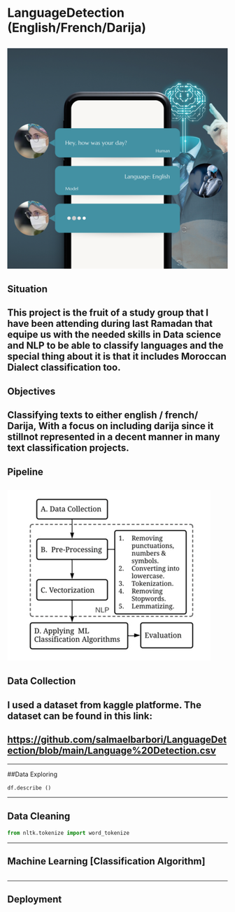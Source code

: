 # LanguageDetection (English/French/Darija)
![alt text](https://github.com/salmaelbarbori/LanguageDetection/blob/main/Hey%2C%20how%20was%20your%20day.png)
---
## Situation
This project is the fruit of a study group that I have been attending during last Ramadan that equipe us with the needed skills in Data science and NLP to be able to classify languages and the special thing about it is that it includes Moroccan Dialect classification too.
---
## Objectives
Classifying texts to either english / french/ Darija, With a focus on including darija since it stillnot represented in a decent manner in many text classification projects.
---
## Pipeline
![alt text](https://github.com/salmaelbarbori/LanguageDetection/blob/main/Pipeline_png%20(1).png)
---
## Data Collection
I used a dataset from kaggle platforme.
The dataset can be found in this link: 
--
https://github.com/salmaelbarbori/LanguageDetection/blob/main/Language%20Detection.csv
--
---
##Data Exploring
```python
df.describe ()
```
--- 
## Data Cleaning
```python
from nltk.tokenize import word_tokenize
```
---
## Machine Learning [Classification Algorithm]
```python
```
---
## Deployment

